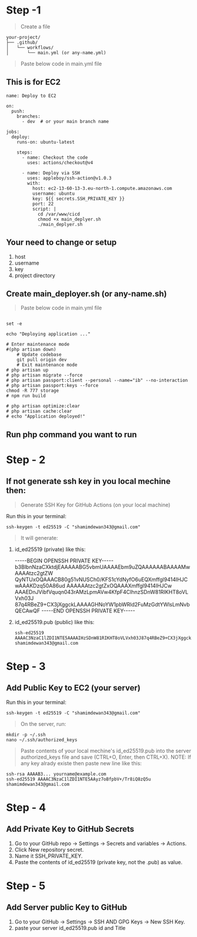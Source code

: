 # Step -1

> Create a file

```
your-project/
├── .github/
│   └── workflows/
│       └── main.yml (or any-name.yml)

```

> Paste below code in main.yml file

## This is for EC2

```
name: Deploy to EC2

on:
  push:
    branches:
      - dev  # or your main branch name

jobs:
  deploy:
    runs-on: ubuntu-latest

    steps:
      - name: Checkout the code
        uses: actions/checkout@v4

      - name: Deploy via SSH
        uses: appleboy/ssh-action@v1.0.3
        with:
          host: ec2-13-60-13-3.eu-north-1.compute.amazonaws.com
          username: ubuntu
          key: ${{ secrets.SSH_PRIVATE_KEY }}
          port: 22
          script: |
            cd /var/www/cicd
            chmod +x main_deplyer.sh
            ./main_deplyer.sh

```

## Your need to change or setup
 1. host
 2. username
 3. key
 4. project directory
    
## Create main_deployer.sh (or any-name.sh)

> Paste below code in main.yml file

```

set -e

echo "Deploying application ..."

# Enter maintenance mode
#(php artisan down)
    # Update codebase
    git pull origin dev
    # Exit maintenance mode
# php artisan up
# php artisan migrate --force
# php artisan passport:client --personal --name="ib" --no-interaction
# php artisan passport:keys --force
chmod -R 777 storage
# npm run build

# php artisan optimize:clear
# php artisan cache:clear
# echo "Application deployed!"

```

## Run php command you want to run

# Step - 2 

## If not generate ssh key in you local mechine then: 

> Generate SSH Key for GitHub Actions (on your local machine)

Run this in your terminal:

```
ssh-keygen -t ed25519 -C "shamimdewan343@gmail.com"
```

> It will generate:
  1. id_ed25519 (private)
     like this:
  
     -----BEGIN OPENSSH PRIVATE KEY-----
b3BlbnNzaCXktdjEAAAAABG5vbmUAAAAEbm9uZQAAAAAABAAAAMwAAAAtzc2gtZW
QyNTUxOQAAACB80g51vNUSCh0/KFS1cYdNyfO6uEQXmffgl9414IHJCwAAAKDzq50A86ud
AAAAAAtzc2gtZxOQAAAXmffgl9414IHJCw
AAAEDnJVibfVquqn043rAMzLpmAVw4KfpF4CIhnzSDnW81RIKHT8oVLVxh03J
87q4RBeZ9+CX3jXggckLAAAAGHNoYW1pbWRld2FuMzGdtYWlsLmNvbQECAwQF
-----END OPENSSH PRIVATE KEY-----

  
  3. id_ed25519.pub (public)
     like this:
     ```
     ssh-ed25519 AAAAC3NzaC1lZDI1NTE5AAAAIHzSDnW81RIKHT8oVLVxh03J87q4RBeZ9+CX3jXggckL shamimdewan343@gmail.com
     ```


# Step - 3
## Add Public Key to EC2 (your server)

Run this in your terminal:

```
ssh-keygen -t ed25519 -C "shamimdewan343@gmail.com"
```

> On the server, run:

```
mkdir -p ~/.ssh
nano ~/.ssh/authorized_keys
```
> Paste contents of your local mechine's id_ed25519.pub into the server authorized_keys file and save (CTRL+O, Enter, then CTRL+X).
NOTE: If any key alrady existe then paste new line like this:

```
ssh-rsa AAAAB3... yourname@example.com
ssh-ed25519 AAAAC3NzaC1lZDI1NTE5AAyz7oBfpbV+/Tr8iQ8zQ5u shamimdewan343@gmail.com
```

# Step - 4

## Add Private Key to GitHub Secrets

  1. Go to your GitHub repo → Settings → Secrets and variables → Actions.
  2. Click New repository secret.
  3. Name it SSH_PRIVATE_KEY.
  4. Paste the contents of id_ed25519 (private key, not the .pub) as value.



# Step - 5

## Add Server public Key to GitHub 

 1.  Go to your GitHub  → Settings → SSH AND GPG Keys → New SSH Key.
 2.  paste your server id_ed25519.pub id and Title



















